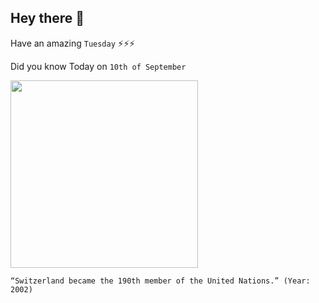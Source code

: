 ## Hey there 👋
Have an amazing `Tuesday` ⚡⚡⚡

Did you know Today on `10th of September`
 
 [<img src="https://www.swissinfo.ch/resource/image/44337020/landscape_ratio3x2/320/213/7f851147a211bab168ee41f509d4aa3/662CA88EDC89461E32F53C6DBC9CAB6D/10072925.jpg" width="300" />](https://www.dw.com/en/switzerland-is-190th-member-of-un/a-465888#:~:text=With%20only%20a%20fraction%20of,cantons%20agreed%20to%20the%20referendum.&text=In%20the%20end%202%20of,fledged%20member%20of%20the%20UN.) 
 ```
“Switzerland became the 190th member of the United Nations.” (Year: 2002)
```
